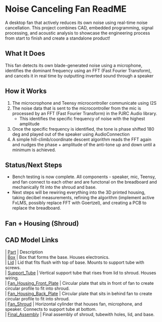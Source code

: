 # Noise Canceling Fan ReadME

A desktop fan that actively reduces its own noise using real-time noise cancellation. This project combines CAD, embedded programming, signal processing, and acoustic analysis to showcase the engineering process from start to finish and create a standalone product! 





## What It Does
This fan detects its own blade-generated noise using a microphone, identifies the dominant frequency using an FFT (Fast Fourier Transform), and cancels it in real time by outputting inverted sound through a speaker
   
## How it Works  
1. The microcrophone and Teensy microcontroller communicate using I2S
2. The noise data that is sent to the microcontroller from the mic is processed by an FFT (Fast Fourier Transform) in the PJRC Audio library.
   - This identifies the specific frequency of noise with the highest amplitude
4. Once the specific frequency is identified, the tone is phase shifted 180 deg and played out of the speaker using AudioConnection 
5. A simple hill-climb/coordinate descent algorithm reads the FFT again and nudges the phase + amplitude of the anti-tone up and down until a minimum is achieved.  

## Status/Next Steps
- Bench testing is now complete. All components - speaker, mic, Teensy, and fan connect to each other and are functonal on the breadboard and mechanically fit into the shroud and base. 
- Next steps will be rewiring everything into the 3D printed housing, taking decibel measurements, refining the algorithm (implement active FxLMS, possibly replace FFT with Goertzel), and creating a PCB to replace the breadboard.

## Fan + Housing (Shroud)



## CAD Model Links
| [Part](link)                                                      |   Description  
| [Box](CAD/Project_CAD/box.SLDPRT)                                 |   Box that forms the base. Houses electronics.   
| [Lid](CAD/Project_CAD/lid.SLDPRT)                                 |   Lid that fits flush with top of base. Mounts to support tube with screws.  
| [Support_Tube](CAD/Project_CAD/tube.SLDPRT)                       |   Vertical support tube that rises from lid to shroud. Houses wiring.   
| [Fan_Housing_Front_Plate](CAD/Project_CAD/Fan_Front_Plate.SLDPRT) |   Circular plate that sits in front of fan to create circular profile to fit into shroud.   
| [Fan_Housing_Back_Plate](CAD/Project_CAD/Fan_Back_Plate.SLDPRT)   |   Circular plate that sits in behind fan to create circular profile to fit into shroud.   
| [Fan_Shroud](CAD/Project_CAD/Shroud.SLDPRT)                       |   Horizontal cylinder that houses fan, microphone, and speaker. Connects to support tube at bottom.      
| [Final_Assembly](CAD/Project_CAD/Final_Assembly.SLDPRT)           |   Final assembly of shroud, tubewith holes, lid, and base.
